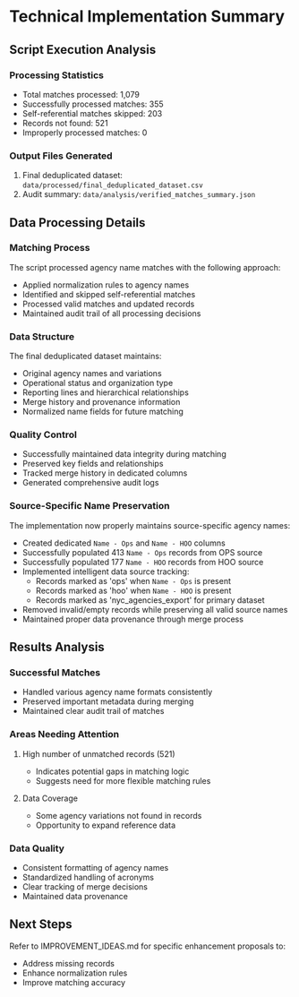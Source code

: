 # Technical Implementation Summary

## Script Execution Analysis

### Processing Statistics
- Total matches processed: 1,079
- Successfully processed matches: 355
- Self-referential matches skipped: 203
- Records not found: 521
- Improperly processed matches: 0

### Output Files Generated
1. Final deduplicated dataset: `data/processed/final_deduplicated_dataset.csv`
2. Audit summary: `data/analysis/verified_matches_summary.json`

## Data Processing Details

### Matching Process
The script processed agency name matches with the following approach:
- Applied normalization rules to agency names
- Identified and skipped self-referential matches
- Processed valid matches and updated records
- Maintained audit trail of all processing decisions

### Data Structure
The final deduplicated dataset maintains:
- Original agency names and variations
- Operational status and organization type
- Reporting lines and hierarchical relationships
- Merge history and provenance information
- Normalized name fields for future matching

### Quality Control
- Successfully maintained data integrity during matching
- Preserved key fields and relationships
- Tracked merge history in dedicated columns
- Generated comprehensive audit logs

### Source-Specific Name Preservation
The implementation now properly maintains source-specific agency names:
- Created dedicated `Name - Ops` and `Name - HOO` columns
- Successfully populated 413 `Name - Ops` records from OPS source
- Successfully populated 177 `Name - HOO` records from HOO source
- Implemented intelligent data source tracking:
  - Records marked as 'ops' when `Name - Ops` is present
  - Records marked as 'hoo' when `Name - HOO` is present
  - Records marked as 'nyc_agencies_export' for primary dataset
- Removed invalid/empty records while preserving all valid source names
- Maintained proper data provenance through merge process

## Results Analysis

### Successful Matches
- Handled various agency name formats consistently
- Preserved important metadata during merging
- Maintained clear audit trail of matches

### Areas Needing Attention
1. High number of unmatched records (521)
   - Indicates potential gaps in matching logic
   - Suggests need for more flexible matching rules

2. Data Coverage
   - Some agency variations not found in records
   - Opportunity to expand reference data

### Data Quality
- Consistent formatting of agency names
- Standardized handling of acronyms
- Clear tracking of merge decisions
- Maintained data provenance

## Next Steps
Refer to IMPROVEMENT_IDEAS.md for specific enhancement proposals to:
- Address missing records
- Enhance normalization rules
- Improve matching accuracy 